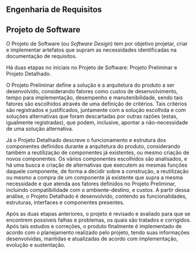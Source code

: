 ## Engenharia de Requisitos

## Projeto de Software

O Projeto de Software (ou _Software Design_) tem por objetivo projetar, criar e implementar artefatos que supram as necessidades identificadas na documentação de requisitos.

Há duas etapas no iniciais no Projeto de Software: Projeto Preliminar e Projeto Detalhado. 

O Projeto Preliminar define a solução e a arquitetura do produto a ser desenvolvido, considerando fatores como custos de desenvolvimento, tempo para implementação, desempenho e manutenibilidade, sendo tais fatores são escolhidos através de uma definição de critérios. Tais critérios são registrados e justificados, juntamente com a solução escolhida e com soluções alternativas que foram descartadas por outras razões (estas, igualmente registradas), que podem, inclusive, apontar a não-necessidade de uma solução alternativa.

Já o Projeto Detalhado descreve o funcionamento e estrutura dos componentes definidos durante a arquitetura do produto, considerando também a reutilização de componentes já existentes, ou mesmo criação de novos componentes. Os vários componentes escolhidos são analisados, e há uma busca e criação de alternativas que executem as mesmas funções daquele componente, de forma a decidir sobre a construção, a reutilização ou mesmo a compra de um componente já existente que supra a mesma necessidade e que atenda aos fatores definidos no Projeto Preliminar, incluindo compatibilidade com o ambiente-destino, e custos. A partir dessa análise, o Projeto Detalhado é desenvolvido, contendo as funcionalidades, estruturas, interfaces e componentes presentes.

Após as duas etapas anteriores, o projeto é revisado e avaliado para que se encontrem possíveis falhas e problemas, os quais são tratados e corrigidos. Após tais estudos e correções, o produto finalmente é implementado de acordo com o planejamento realizado pelo projeto, tendo suas informações desenvolvidas, mantidas e atualizadas de acordo com implementação, evolução e sustentação.
